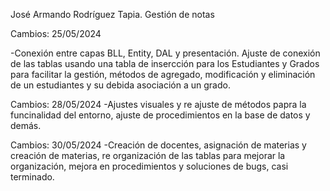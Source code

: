 José Armando Rodríguez Tapia. Gestión de notas 

Cambios: 25/05/2024

-Conexión entre capas BLL, Entity, DAL y presentación. Ajuste de conexión de las tablas usando una tabla de insercción para los Estudiantes y Grados para facilitar la gestión, métodos de agregado, modificación 
y eliminación de un estudiantes y su debida asociación a un grado.

Cambios: 28/05/2024 
-Ajustes visuales y re ajuste de métodos papra la funcinalidad del entorno, ajuste de procedimientos en la base de datos y demás.

Cambios: 30/05/2024
-Creación de docentes, asignación de materias y creación de materias, re organización de las tablas para mejorar la organización, mejora en procedimientos y soluciones de bugs, casi terminado.
